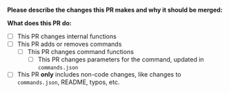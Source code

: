 **Please describe the changes this PR makes and why it should be merged:**

**What does this PR do:**
- [ ] This PR changes internal functions
- [ ] This PR adds or removes commands
  - [ ] This PR changes command functions
    - [ ] This PR changes parameters for the command, updated in `commands.json`
- [ ] This PR **only** includes non-code changes, like changes to `commands.json`, README, typos, etc.
